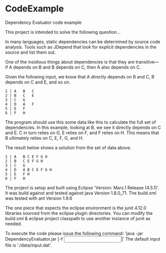 # CodeExample

Dependency Evaluator code example

This project is intended to solve the following question...

In many languages, static dependencies can be determined by source code analysis. 
Tools such as JDepend that look for explicit dependencies in the source and list them out.

One of the insidious things about dependencies is that they are transitive—if A depends on B and B depends on C, 
then A also depends on C. 

 Given the following input, we know that A directly depends on B and C, B depends on C and E, and so on.

```
1 | A   B   C  
2 | B   C   E  
3 | C   G  
4 | D   A   F  
5 | E   F  
6 | F   H 
```

The program should use this some data like this to calculate the full set of dependencies. In this example, 
looking at B, we see it directly depends on C and E. C in turn relies on G, E relies on F, and F relies on H. 
This means that B ultimately relies on C, E, F, G, and H. 

The result below shows a solution from the set of data above.

```
1 | A   B C E F G H    
2 | B   C E F G H  
3 | C   G  
4 | D   A B C E F G H  
5 | E   F H  
6 | F   H  
```

The project is setup and built using Eclipse 'Version: Mars.1 Release (4.5.1)'.
It was build against and tested against java Version 1.8.0_71.
The build.xml was tested with ant Version 1.9.6

The one piece that expects the eclipse environment is the junit 4.12.0 libraries sourced from the eclipse plugin directories.
You can modify the build.xml & eclipse project classpath to use another instance of junit as needed.

To execute the code please issue the following command:
'java -jar DependencyEvaluator.jar [-f <input file name>]'
The default input file is './data/input.dat'.
